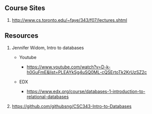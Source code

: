 ## Course Sites
1. http://www.cs.toronto.edu/~faye/343/f07/lectures.shtml

## Resources

1. Jennifer Widom, Intro to databases
    - Youtube
        - https://www.youtube.com/watch?v=D-k-h0GuFmE&list=PLEAYkSg4uSQ0ML-cQSErtoTk2KrUzSZ2c

    - EDX
        - https://www.edx.org/course/databases-1-introduction-to-relational-databases


2. https://github.com/githubsng/CSC343-Intro-to-Databases